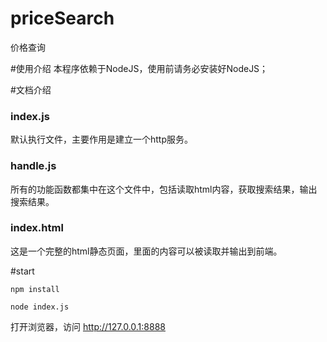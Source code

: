 # priceSearch
价格查询

#使用介绍
本程序依赖于NodeJS，使用前请务必安装好NodeJS；  

#文档介绍
### index.js
默认执行文件，主要作用是建立一个http服务。

### handle.js
所有的功能函数都集中在这个文件中，包括读取html内容，获取搜索结果，输出搜索结果。

### index.html
这是一个完整的html静态页面，里面的内容可以被读取并输出到前端。

#start

`npm install`   

`node index.js`

打开浏览器，访问 http://127.0.0.1:8888
